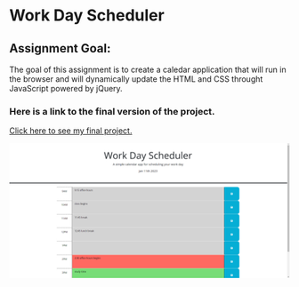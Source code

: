 # Work Day Scheduler

## Assignment Goal:

The goal of this assignment is to create a caledar application that will run in the browser and will dynamically update the HTML and CSS throught JavaScript powered by jQuery.

### Here is a link to the final version of the project.

[Click here to see my final project.](https://christopherrclark.github.io/work-day-scheduler/)

![Here is a screen shot of the final project.](./assets/images/Screenshot_20230111_084013.png)
